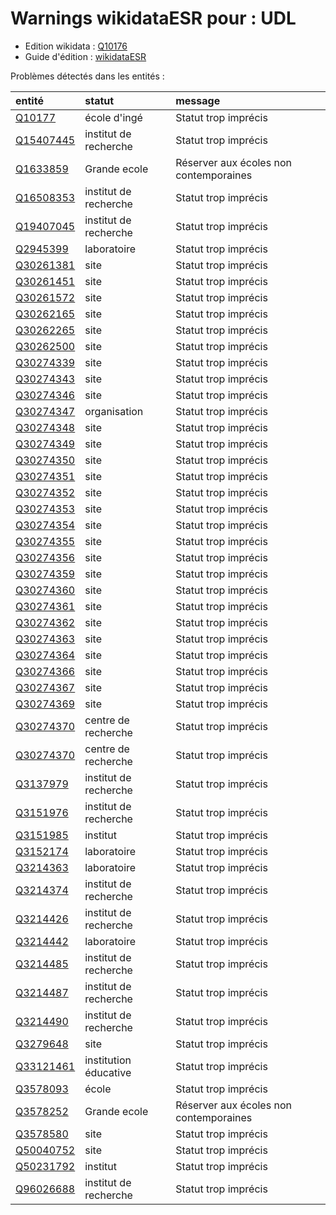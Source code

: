 Warnings wikidataESR pour : UDL
================

- Edition wikidata : [Q10176](https://www.wikidata.org/wiki/Q10176)
- Guide d'édition : [wikidataESR](https://github.com/cpesr/wikidataESR/)



Problèmes détectés dans les entités :

|entité                                               |statut                |message                                |
|:----------------------------------------------------|:---------------------|:--------------------------------------|
|[Q10177](https://www.wikidata.org/wiki/Q10177)       |école d'ingé          |Statut trop imprécis                   |
|[Q15407445](https://www.wikidata.org/wiki/Q15407445) |institut de recherche |Statut trop imprécis                   |
|[Q1633859](https://www.wikidata.org/wiki/Q1633859)   |Grande ecole          |Réserver aux écoles non contemporaines |
|[Q16508353](https://www.wikidata.org/wiki/Q16508353) |institut de recherche |Statut trop imprécis                   |
|[Q19407045](https://www.wikidata.org/wiki/Q19407045) |institut de recherche |Statut trop imprécis                   |
|[Q2945399](https://www.wikidata.org/wiki/Q2945399)   |laboratoire           |Statut trop imprécis                   |
|[Q30261381](https://www.wikidata.org/wiki/Q30261381) |site                  |Statut trop imprécis                   |
|[Q30261451](https://www.wikidata.org/wiki/Q30261451) |site                  |Statut trop imprécis                   |
|[Q30261572](https://www.wikidata.org/wiki/Q30261572) |site                  |Statut trop imprécis                   |
|[Q30262165](https://www.wikidata.org/wiki/Q30262165) |site                  |Statut trop imprécis                   |
|[Q30262265](https://www.wikidata.org/wiki/Q30262265) |site                  |Statut trop imprécis                   |
|[Q30262500](https://www.wikidata.org/wiki/Q30262500) |site                  |Statut trop imprécis                   |
|[Q30274339](https://www.wikidata.org/wiki/Q30274339) |site                  |Statut trop imprécis                   |
|[Q30274343](https://www.wikidata.org/wiki/Q30274343) |site                  |Statut trop imprécis                   |
|[Q30274346](https://www.wikidata.org/wiki/Q30274346) |site                  |Statut trop imprécis                   |
|[Q30274347](https://www.wikidata.org/wiki/Q30274347) |organisation          |Statut trop imprécis                   |
|[Q30274348](https://www.wikidata.org/wiki/Q30274348) |site                  |Statut trop imprécis                   |
|[Q30274349](https://www.wikidata.org/wiki/Q30274349) |site                  |Statut trop imprécis                   |
|[Q30274350](https://www.wikidata.org/wiki/Q30274350) |site                  |Statut trop imprécis                   |
|[Q30274351](https://www.wikidata.org/wiki/Q30274351) |site                  |Statut trop imprécis                   |
|[Q30274352](https://www.wikidata.org/wiki/Q30274352) |site                  |Statut trop imprécis                   |
|[Q30274353](https://www.wikidata.org/wiki/Q30274353) |site                  |Statut trop imprécis                   |
|[Q30274354](https://www.wikidata.org/wiki/Q30274354) |site                  |Statut trop imprécis                   |
|[Q30274355](https://www.wikidata.org/wiki/Q30274355) |site                  |Statut trop imprécis                   |
|[Q30274356](https://www.wikidata.org/wiki/Q30274356) |site                  |Statut trop imprécis                   |
|[Q30274359](https://www.wikidata.org/wiki/Q30274359) |site                  |Statut trop imprécis                   |
|[Q30274360](https://www.wikidata.org/wiki/Q30274360) |site                  |Statut trop imprécis                   |
|[Q30274361](https://www.wikidata.org/wiki/Q30274361) |site                  |Statut trop imprécis                   |
|[Q30274362](https://www.wikidata.org/wiki/Q30274362) |site                  |Statut trop imprécis                   |
|[Q30274363](https://www.wikidata.org/wiki/Q30274363) |site                  |Statut trop imprécis                   |
|[Q30274364](https://www.wikidata.org/wiki/Q30274364) |site                  |Statut trop imprécis                   |
|[Q30274366](https://www.wikidata.org/wiki/Q30274366) |site                  |Statut trop imprécis                   |
|[Q30274367](https://www.wikidata.org/wiki/Q30274367) |site                  |Statut trop imprécis                   |
|[Q30274369](https://www.wikidata.org/wiki/Q30274369) |site                  |Statut trop imprécis                   |
|[Q30274370](https://www.wikidata.org/wiki/Q30274370) |centre de recherche   |Statut trop imprécis                   |
|[Q30274370](https://www.wikidata.org/wiki/Q30274370) |centre de recherche   |Statut trop imprécis                   |
|[Q3137979](https://www.wikidata.org/wiki/Q3137979)   |institut de recherche |Statut trop imprécis                   |
|[Q3151976](https://www.wikidata.org/wiki/Q3151976)   |institut de recherche |Statut trop imprécis                   |
|[Q3151985](https://www.wikidata.org/wiki/Q3151985)   |institut              |Statut trop imprécis                   |
|[Q3152174](https://www.wikidata.org/wiki/Q3152174)   |laboratoire           |Statut trop imprécis                   |
|[Q3214363](https://www.wikidata.org/wiki/Q3214363)   |laboratoire           |Statut trop imprécis                   |
|[Q3214374](https://www.wikidata.org/wiki/Q3214374)   |institut de recherche |Statut trop imprécis                   |
|[Q3214426](https://www.wikidata.org/wiki/Q3214426)   |institut de recherche |Statut trop imprécis                   |
|[Q3214442](https://www.wikidata.org/wiki/Q3214442)   |laboratoire           |Statut trop imprécis                   |
|[Q3214485](https://www.wikidata.org/wiki/Q3214485)   |institut de recherche |Statut trop imprécis                   |
|[Q3214487](https://www.wikidata.org/wiki/Q3214487)   |institut de recherche |Statut trop imprécis                   |
|[Q3214490](https://www.wikidata.org/wiki/Q3214490)   |institut de recherche |Statut trop imprécis                   |
|[Q3279648](https://www.wikidata.org/wiki/Q3279648)   |site                  |Statut trop imprécis                   |
|[Q33121461](https://www.wikidata.org/wiki/Q33121461) |institution éducative |Statut trop imprécis                   |
|[Q3578093](https://www.wikidata.org/wiki/Q3578093)   |école                 |Statut trop imprécis                   |
|[Q3578252](https://www.wikidata.org/wiki/Q3578252)   |Grande ecole          |Réserver aux écoles non contemporaines |
|[Q3578580](https://www.wikidata.org/wiki/Q3578580)   |site                  |Statut trop imprécis                   |
|[Q50040752](https://www.wikidata.org/wiki/Q50040752) |site                  |Statut trop imprécis                   |
|[Q50231792](https://www.wikidata.org/wiki/Q50231792) |institut              |Statut trop imprécis                   |
|[Q96026688](https://www.wikidata.org/wiki/Q96026688) |institut de recherche |Statut trop imprécis                   |
